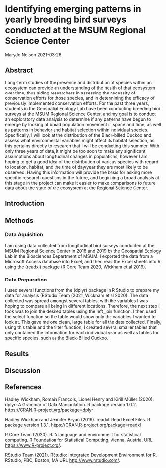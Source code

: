 Identifying emerging patterns in yearly breeding bird surveys conducted
at the MSUM Regional Science Center
================
MaryJo Nelson
2021-03-26

## Abstract

Long-term studies of the presence and distribution of species within an
ecosystem can provide an understanding of the health of that ecosystem
over time, thus aiding researchers in assessing the necessity of
conservation efforts for those species, and in determining the efficacy
of previously implemented conservation efforts. For the past three
years, students in the Geospatial Ecology Lab have been conducting
breeding bird surveys at the MSUM Regional Science Center, and my goal
is to conduct an exploratory data analysis to determine if any patterns
have begun to emerge by looking at broad population movement in space
and time, as well as patterns in behavior and habitat selection within
individual species. Specifically, I will look at the distribution of the
Black-billed Cuckoo and assess what environmental variables might affect
its habitat selection, as this pertains directly to research that I will
be conducting this summer. With only three years of data, it might be
too soon to make any significant assumptions about longitudinal changes
in populations, however I am hoping to get a good idea of the
distribution of various species with regard to location, habitat, and
the time of day/year they are most likely to be observed. Having this
information will provide the basis for asking more specific research
questions in the future, and beginning a broad analysis at this stage in
the project can make it easier to make comparisons to future data about
the state of the ecosystem at the Regional Science Center.

## Introduction

## Methods

### Data Aquisition

I am using data collected from longitudinal bird surveys conducted at
the MSUM Regional Science Center in 2018 and 2019 by the Geospatial
Ecology Lab in the Biosciences Department of MSUM. I exported the data
from a Microsoft Access database into Excel, and then read the Excel
sheets into R using the (readxl) package (R Core Team 2020, Wickham et
al 2019).

### Data Preparation

I used several functions from the (dplyr) package in R Studio to prepare
my data for analysis (RStudio Team (2021, Wickham et al 2020). The data
collected was spread amongst several tables, with the variables I was
hoping to compare all being in different locations. Therefore, the next
step I took was to join the desired tables using the left\_join
function. I then used the select function so the table would show only
the variables I wanted to look at. This gave me one clean, large table
for all the data collected. Finally, using this table and the filter
function, I created several smaller tables that only contained the
information for each individual year as well as tables for specific
species, such as the Black-Billed Cuckoo.

## Results

## Discussion

## References

Hadley Wickham, Romain François, Lionel Henry and Kirill Müller (2020).
dplyr: A Grammar of Data Manipulation. R package version 1.0.2.
<https://CRAN.R-project.org/package=dplyr>

Hadley Wickham and Jennifer Bryan (2019). readxl: Read Excel Files. R
package version 1.3.1. <https://CRAN.R-project.org/package=readxl>

R Core Team (2020). R: A language and environment for statistical
computing. R Foundation for Statistical Computing, Vienna, Austria. URL
<https://www.R-project.org/>.

RStudio Team (2021). RStudio: Integrated Development Environment for R.
RStudio, PBC, Boston, MA URL <http://www.rstudio.com/>.
